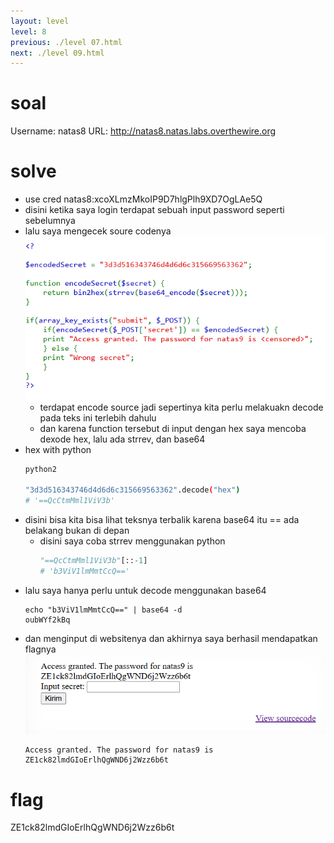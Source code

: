 ```yaml
---
layout: level
level: 8
previous: ./level 07.html
next: ./level 09.html
---
```


# soal
Username: natas8
URL:      http://natas8.natas.labs.overthewire.org

# solve
- use cred natas8:xcoXLmzMkoIP9D7hlgPlh9XD7OgLAe5Q
- disini ketika saya login terdapat sebuah input password seperti sebelumnya
- lalu saya mengecek soure codenya
  ![alt text](docs/images/image-11.png)
  - terdapat encode source jadi sepertinya kita perlu melakuakn decode pada teks ini terlebih dahulu
  - dan karena function tersebut di input dengan hex saya mencoba dexode hex, lalu ada strrev, dan base64
- hex with python
    ```bash
    python2

    "3d3d516343746d4d6d6c315669563362".decode("hex")
    # '==QcCtmMml1ViV3b'
    ```
- disini bisa kita bisa lihat teksnya terbalik karena base64 itu == ada belakang bukan di depan
  - disini saya coba strrev menggunakan python
    ```python
    "==QcCtmMml1ViV3b"[::-1]
    # 'b3ViV1lmMmtCcQ=='
    ```
- lalu saya hanya perlu untuk decode menggunakan base64
  ```
  echo "b3ViV1lmMmtCcQ==" | base64 -d
  oubWYf2kBq
  ```
- dan menginput di websitenya dan akhirnya saya berhasil mendapatkan flagnya
  ![alt text](docs/images/image-12.png)
  ```
  Access granted. The password for natas9 is ZE1ck82lmdGIoErlhQgWND6j2Wzz6b6t
  ```

# flag
ZE1ck82lmdGIoErlhQgWND6j2Wzz6b6t